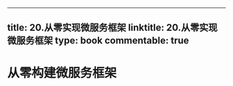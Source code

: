 
---
title: 20.从零实现微服务框架
linktitle: 20.从零实现微服务框架
type: book
commentable: true
---

# 从零构建微服务框架

    